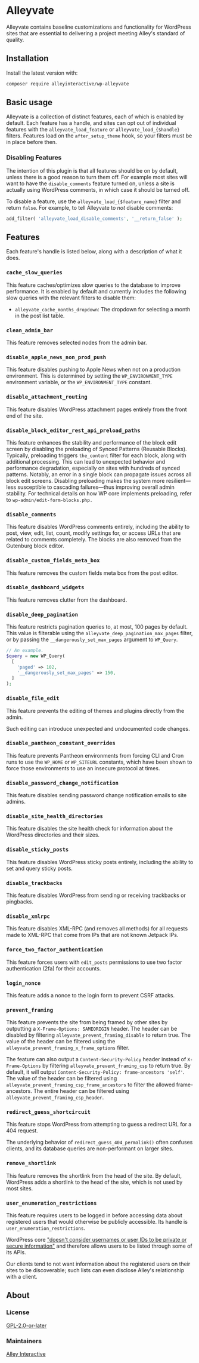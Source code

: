 # Alleyvate

Alleyvate contains baseline customizations and functionality for WordPress sites that are essential to delivering a project meeting Alley's standard of quality.

## Installation

Install the latest version with:

```bash
composer require alleyinteractive/wp-alleyvate
```

## Basic usage

Alleyvate is a collection of distinct features, each of which is enabled by default. Each feature has a handle, and sites can opt out of individual features with the `alleyvate_load_feature` or `alleyvate_load_{$handle}` filters. Features load on the `after_setup_theme` hook, so your filters must be in place before then.

### Disabling Features

The intention of this plugin is that all features should be on by default, unless there is a good reason to turn them off. For example most sites will want to have the `disable_comments` feature turned on, unless a site is actually using WordPress comments, in which case it should be turned off.

To disable a feature, use the `alleyvate_load_{$feature_name}` filter and return `false`. For example, to tell Alleyvate to _not_ disable comments:

```php
add_filter( 'alleyvate_load_disable_comments', '__return_false' );
```

## Features

Each feature's handle is listed below, along with a description of what it does.

### `cache_slow_queries`

This feature caches/optimizes slow queries to the database to improve
performance. It is enabled by default and currently includes the following slow
queries with the relevant filters to disable them:

- `alleyvate_cache_months_dropdown`: The dropdown for selecting a month in the post list table.

### `clean_admin_bar`

This feature removes selected nodes from the admin bar.

### `disable_apple_news_non_prod_push`

This feature disables pushing to Apple News when not on a production environment. This is determined by setting the `WP_ENVIRONMENT_TYPE` environment variable, or the `WP_ENVIRONMENT_TYPE` constant.

### `disable_attachment_routing`

This feature disables WordPress attachment pages entirely from the front end of the site.

### `disable_block_editor_rest_api_preload_paths`

This feature enhances the stability and performance of the block edit screen by disabling the preloading of Synced
Patterns (Reusable Blocks). Typically, preloading triggers `the_content` filter for each block, along with
additional processing. This can lead to unexpected behavior and performance degradation, especially on sites with
hundreds of synced patterns. Notably, an error in a single block can propagate issues across all block edit screens.
Disabling preloading makes the system more resilient—less susceptible to cascading failures—thus improving overall
admin stability. For technical details on how WP core implements preloading, refer to
`wp-admin/edit-form-blocks.php.`

### `disable_comments`

This feature disables WordPress comments entirely, including the ability to post, view, edit, list, count, modify settings for, or access URLs that are related to comments completely. The blocks are also removed from the Gutenburg block editor.

### `disable_custom_fields_meta_box`

This feature removes the custom fields meta box from the post editor.

### `disable_dashboard_widgets`

This feature removes clutter from the dashboard.

### `disable_deep_pagination`

This feature restricts pagination queries to, at most, 100 pages by default. This value is filterable using the `alleyvate_deep_pagination_max_pages` filter, or by passing the  `__dangerously_set_max_pages` argument to `WP_Query`.

```php
// An example.
$query = new WP_Query(
  [
    'paged' => 102,
    '__dangerously_set_max_pages' => 150,
  ]
);
```

### `disable_file_edit`

This feature prevents the editing of themes and plugins directly from the admin.

Such editing can introduce unexpected and undocumented code changes.

### `disable_pantheon_constant_overrides`

This feature prevents Pantheon environments from forcing CLI and Cron runs to use the `WP_HOME` or `WP_SITEURL` constants,
which have been shown to force those environments to use an insecure protocol at times.

### `disable_password_change_notification`

This feature disables sending password change notification emails to site admins.

### `disable_site_health_directories`

This feature disables the site health check for information about the WordPress directories and their sizes.

### `disable_sticky_posts`

This feature disables WordPress sticky posts entirely, including the ability to set and query sticky posts.


### `disable_trackbacks`

This feature disables WordPress from sending or receiving trackbacks or pingbacks.

### `disable_xmlrpc`

This feature disables XML-RPC (and removes all methods) for all requests made to XML-RPC that come from IPs that are not known Jetpack IPs.

### `force_two_factor_authentication`

This feature forces users with `edit_posts` permissions to use two factor authentication (2fa) for their accounts.

### `login_nonce`

This feature adds a nonce to the login form to prevent CSRF attacks.

### `prevent_framing`

This feature prevents the site from being framed by other sites by outputting a
`X-Frame-Options: SAMEORIGIN` header. The header can be disabled by filtering
`alleyvate_prevent_framing_disable` to return true. The value of the header can
be filtered using the `alleyvate_prevent_framing_x_frame_options` filter.

The feature can also output a `Content-Security-Policy` header instead of
`X-Frame-Options` by filtering `alleyvate_prevent_framing_csp` to return true.
By default, it will output `Content-Security-Policy: frame-ancestors 'self'`.
The value of the header can be filtered using
`alleyvate_prevent_framing_csp_frame_ancestors` to filter the allowed
frame-ancestors. The entire header can be filtered using
`alleyvate_prevent_framing_csp_header`.

### `redirect_guess_shortcircuit`

This feature stops WordPress from attempting to guess a redirect URL for a 404 request.

The underlying behavior of `redirect_guess_404_permalink()` often confuses clients, and its database queries are non-performant on larger sites.

### `remove_shortlink`

This feature removes the shortlink from the head of the site. By default,
WordPress adds a shortlink to the head of the site, which is not used by most
sites.

### `user_enumeration_restrictions`

This feature requires users to be logged in before accessing data about registered users that would otherwise be publicly accessible. Its handle is `user_enumeration_restrictions`.

WordPress core ["doesn't consider usernames or user IDs to be private or secure information"][1] and therefore allows users to be listed through some of its APIs.

Our clients tend to not want information about the registered users on their sites to be discoverable; such lists can even disclose Alley's relationship with a client.

## About

### License

[GPL-2.0-or-later](https://github.com/alleyinteractive/wp-alleyvate/blob/main/LICENSE)

### Maintainers

[Alley Interactive](https://github.com/alleyinteractive)

[1]: https://make.wordpress.org/core/handbook/testing/reporting-security-vulnerabilities/#why-are-disclosures-of-usernames-or-user-ids-not-a-security-issue
